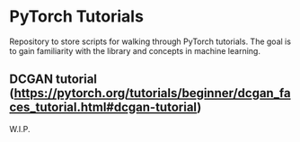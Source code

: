 # PyTorch Tutorials

Repository to store scripts for walking through PyTorch tutorials. The goal is to gain familiarity with the library and concepts in machine learning.

## DCGAN tutorial (https://pytorch.org/tutorials/beginner/dcgan_faces_tutorial.html#dcgan-tutorial)

W.I.P.
